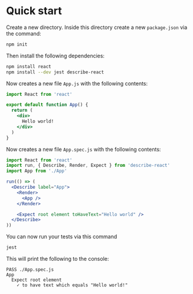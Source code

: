 # Quick start

Create a new directory. Inside this directory create a new `package.json` via the command:

```bash
npm init
```

Then install the following dependencies:

```bash
npm install react
npm install --dev jest describe-react
```

Now creates a new file `App.js` with the following contents:

```jsx
import React from 'react'

export default function App() {
  return (
    <div>
      Hello world!
    </div>
  )
}
```

Now creates a new file `App.spec.js` with the following contents:

```jsx
import React from 'react'
import run, { Describe, Render, Expect } from 'describe-react'
import App from './App'

run(() => (
  <Describe label="App">
    <Render>
      <App />
    </Render>

    <Expect root element toHaveText="Hello world" />
  </Describe>
))
```

You can now run your tests via this command

```bash
jest
```

This will print the following to the console:

```
PASS ./App.spec.js
App
  Expect root element
    ✓ to have text which equals "Hello world!"
```
